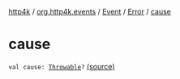 [http4k](../../../index.md) / [org.http4k.events](../../index.md) / [Event](../index.md) / [Error](index.md) / [cause](./cause.md)

# cause

`val cause: `[`Throwable`](https://kotlinlang.org/api/latest/jvm/stdlib/kotlin/-throwable/index.html)`?` [(source)](https://github.com/http4k/http4k/blob/master/http4k-core/src/main/kotlin/org/http4k/events/events.kt#L7)